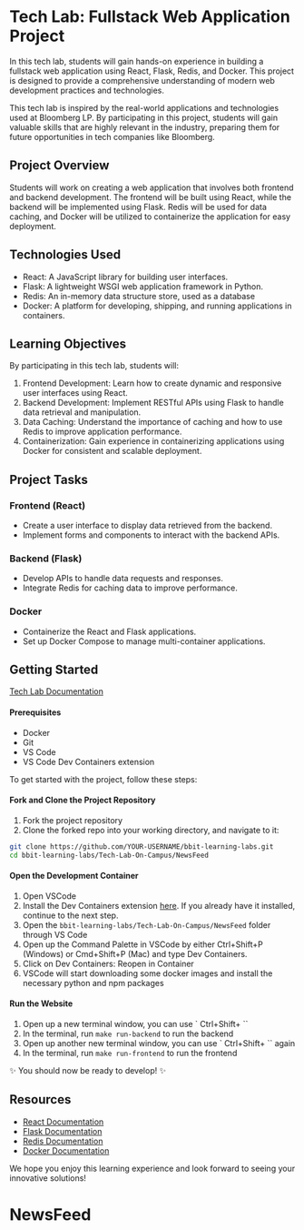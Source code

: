 # Tech Lab: Fullstack Web Application Project

In this tech lab, students will gain hands-on experience in building a fullstack web application using React, Flask, Redis, and Docker. This project is designed to provide a comprehensive understanding of modern web development practices and technologies.

This tech lab is inspired by the real-world applications and technologies used at Bloomberg LP. By participating in this project, students will gain valuable skills that are highly relevant in the industry, preparing them for future opportunities in tech companies like Bloomberg.

## Project Overview

Students will work on creating a web application that involves both frontend and backend development. The frontend will be built using React, while the backend will be implemented using Flask. Redis will be used for data caching, and Docker will be utilized to containerize the application for easy deployment.

## Technologies Used

- React: A JavaScript library for building user interfaces.
- Flask: A lightweight WSGI web application framework in Python.
- Redis: An in-memory data structure store, used as a database
- Docker: A platform for developing, shipping, and running applications in containers.

## Learning Objectives

By participating in this tech lab, students will:

1. Frontend Development: Learn how to create dynamic and responsive user interfaces using React.
2. Backend Development: Implement RESTful APIs using Flask to handle data retrieval and manipulation.
3. Data Caching: Understand the importance of caching and how to use Redis to improve application performance.
4. Containerization: Gain experience in containerizing applications using Docker for consistent and scalable deployment.

## Project Tasks

### Frontend (React)

- Create a user interface to display data retrieved from the backend.
- Implement forms and components to interact with the backend APIs.

### Backend (Flask)

- Develop APIs to handle data requests and responses.
- Integrate Redis for caching data to improve performance.

### Docker

- Containerize the React and Flask applications.
- Set up Docker Compose to manage multi-container applications.

## Getting Started

[Tech Lab Documentation](https://bloombergtechlab.github.io/bbit-learning-labs/)

#### Prerequisites
- Docker
- Git
- VS Code
- VS Code Dev Containers extension


To get started with the project, follow these steps:

#### Fork and Clone the Project Repository

1. Fork the project repository
2. Clone the forked repo into your working directory, and navigate to it:
``` sh
git clone https://github.com/YOUR-USERNAME/bbit-learning-labs.git
cd bbit-learning-labs/Tech-Lab-On-Campus/NewsFeed
```

#### Open the Development Container

1. Open VSCode
2. Install the Dev Containers extension [here](https://marketplace.visualstudio.com/items?itemName=ms-vscode-remote.remote-containers). If you already have it installed, continue to the next step.
3. Open the `bbit-learning-labs/Tech-Lab-On-Campus/NewsFeed` folder through VS Code
4. Open up the Command Palette in VSCode by either Ctrl+Shift+P (Windows) or Cmd+Shift+P (Mac) and type Dev Containers.
5. Click on Dev Containers: Reopen in Container
6. VSCode will start downloading some docker images and install the necessary python and npm packages

#### Run the Website

1. Open up a new terminal window, you can use ` Ctrl+Shift+ ``
2. In the terminal, run `make run-backend` to run the backend
3. Open up another new terminal window, you can use ` Ctrl+Shift+ `` again
4. In the terminal, run `make run-frontend` to run the frontend

✨ You should now be ready to develop! ✨

## Resources

- [React Documentation](https://reactjs.org/docs/getting-started.html)
- [Flask Documentation](https://flask.palletsprojects.com/en/2.0.x/)
- [Redis Documentation](https://redis.io/documentation)
- [Docker Documentation](https://docs.docker.com/)

We hope you enjoy this learning experience and look forward to seeing your innovative solutions!
# NewsFeed
